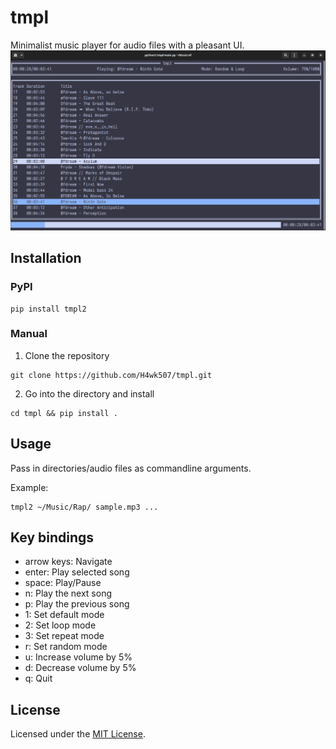 # tmpl

Minimalist music player for audio files with a pleasant UI.
![preview](./screenshots/preview.png)

## Installation

### PyPI

```
pip install tmpl2
```

### Manual

1. Clone the repository

```
git clone https://github.com/H4wk507/tmpl.git
```

2. Go into the directory and install

```
cd tmpl && pip install .
```

## Usage

Pass in directories/audio files as commandline arguments.

Example:

```
tmpl2 ~/Music/Rap/ sample.mp3 ...
```

## Key bindings

- arrow keys: Navigate
- enter: Play selected song
- space: Play/Pause
- n: Play the next song
- p: Play the previous song
- 1: Set default mode
- 2: Set loop mode
- 3: Set repeat mode
- r: Set random mode
- u: Increase volume by 5%
- d: Decrease volume by 5%
- q: Quit

## License

Licensed under the [MIT License](LICENSE).
